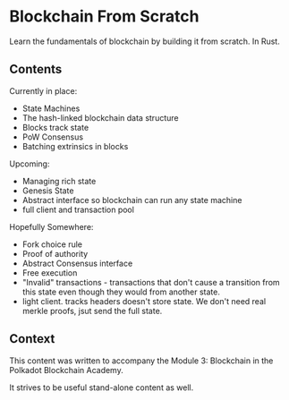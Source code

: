 Blockchain From Scratch
=======================

Learn the fundamentals of blockchain by building it from scratch. In Rust.

Contents
--------

Currently in place:
* State Machines
* The hash-linked blockchain data structure
* Blocks track state
* PoW Consensus
* Batching extrinsics in blocks

Upcoming:
* Managing rich state
* Genesis State
* Abstract interface so blockchain can run any state machine
* full client and transaction pool

Hopefully Somewhere:
* Fork choice rule
* Proof of authority
* Abstract Consensus interface
* Free execution
* "Invalid" transactions - transactions that don't cause a transition from this state even though they would from another state.
* light client. tracks headers doesn't store state. We don't need real merkle proofs, jsut send the full state.

Context
-------

This content was written to accompany the Module 3: Blockchain in the Polkadot Blockchain Academy.

It strives to be useful stand-alone content as well.